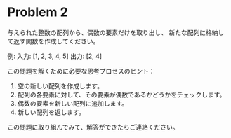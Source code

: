# Problem 2

与えられた整数の配列から、偶数の要素だけを取り出し、
新たな配列に格納して返す関数を作成してください。

例:
入力: [1, 2, 3, 4, 5]
出力: [2, 4]

この問題を解くために必要な思考プロセスのヒント：

1. 空の新しい配列を作成します。
2. 配列の各要素に対して、その要素が偶数であるかどうかをチェックします。
3. 偶数の要素を新しい配列に追加します。
4. 新しい配列を返します。

この問題に取り組んでみて、解答ができたらご連絡ください。
